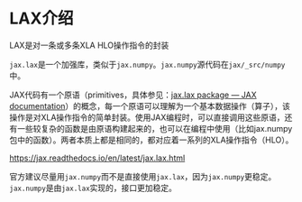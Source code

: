 

# LAX介绍

LAX是对一条或多条XLA HLO操作指令的封装



`jax.lax`是一个加强库，类似于`jax.numpy`。`jax.numpy`源代码在`jax/_src/numpy`中。



JAX代码有一个原语（primitives，具体参见：[jax.lax package — JAX documentation](https://jax.readthedocs.io/en/latest/jax.lax.html)）的概念，每一个原语可以理解为一个基本数据操作（算子），该操作是对XLA操作指令的简单封装。使用JAX编程时，可以直接调用这些原语，还有一些较复杂的函数是由原语构建起来的，也可以在编程中使用（比如jax.numpy包中的函数）。两者本质上都是相同的，都对应着一系列的XLA操作指令（HLO）。



https://jax.readthedocs.io/en/latest/jax.lax.html



官方建议尽量用`jax.numpy`而不是直接使用`jax.lax`，因为`jax.numpy`更稳定。`jax.numpy`是由`jax.lax`实现的，接口更加稳定。
